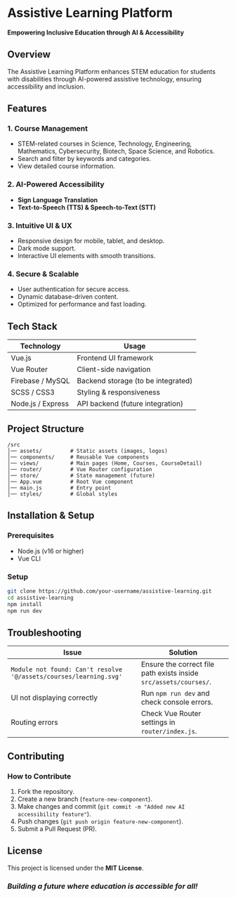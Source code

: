 # **Assistive Learning Platform**  

**Empowering Inclusive Education through AI & Accessibility**  

## **Overview**  
The Assistive Learning Platform enhances STEM education for students with disabilities through AI-powered assistive technology, ensuring accessibility and inclusion.  

## **Features**  
### **1. Course Management**  
- STEM-related courses in Science, Technology, Engineering, Mathematics, Cybersecurity, Biotech, Space Science, and Robotics.  
- Search and filter by keywords and categories.  
- View detailed course information.  

### **2. AI-Powered Accessibility**  
- **Sign Language Translation** 
- **Text-to-Speech (TTS) & Speech-to-Text (STT)** 

### **3. Intuitive UI & UX**  
- Responsive design for mobile, tablet, and desktop.  
- Dark mode support.  
- Interactive UI elements with smooth transitions.  

### **4. Secure & Scalable**  
- User authentication for secure access.  
- Dynamic database-driven content.  
- Optimized for performance and fast loading.  

## **Tech Stack**  
| Technology  | Usage  |  
|------------|--------|  
| Vue.js  | Frontend UI framework  |  
| Vue Router  | Client-side navigation  |  
| Firebase / MySQL  | Backend storage (to be integrated)  |  
| SCSS / CSS3  | Styling & responsiveness  |  
| Node.js / Express  | API backend (future integration)  |  

## **Project Structure**  
```
/src
│── assets/         # Static assets (images, logos)
│── components/     # Reusable Vue components
│── views/          # Main pages (Home, Courses, CourseDetail)
│── router/         # Vue Router configuration
│── store/          # State management (future)
│── App.vue         # Root Vue component
│── main.js         # Entry point
│── styles/         # Global styles
```

## **Installation & Setup**  
### **Prerequisites**  
- Node.js (v16 or higher)  
- Vue CLI  

### **Setup**  
```sh
git clone https://github.com/your-username/assistive-learning.git
cd assistive-learning
npm install
npm run dev
```

## **Troubleshooting**  
| Issue  | Solution  |  
|--------|----------|  
| `Module not found: Can't resolve '@/assets/courses/learning.svg'`  | Ensure the correct file path exists inside `src/assets/courses/`. |  
| UI not displaying correctly  | Run `npm run dev` and check console errors. |  
| Routing errors  | Check Vue Router settings in `router/index.js`. |  

## **Contributing**  
### **How to Contribute**  
1. Fork the repository.  
2. Create a new branch (`feature-new-component`).  
3. Make changes and commit (`git commit -m "Added new AI accessibility feature"`).  
4. Push changes (`git push origin feature-new-component`).  
5. Submit a Pull Request (PR).  

## **License**  
This project is licensed under the **MIT License**.  



### _Building a future where education is accessible for all!_